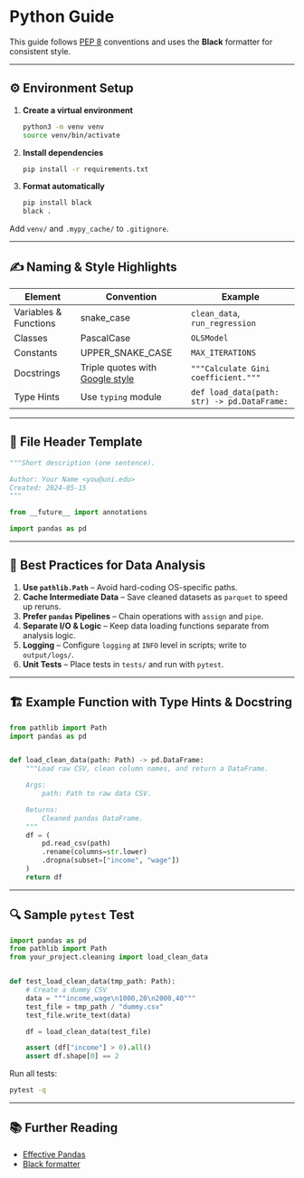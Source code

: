 # Python Guide

This guide follows [PEP 8](https://peps.python.org/pep-0008/) conventions and uses the **Black** formatter for consistent style.

---

## ⚙️ Environment Setup

1. **Create a virtual environment**
   ```bash
   python3 -m venv venv
   source venv/bin/activate
   ```
2. **Install dependencies**
   ```bash
   pip install -r requirements.txt
   ```
3. **Format automatically**
   ```bash
   pip install black
   black .
   ```

Add `venv/` and `.mypy_cache/` to `.gitignore`.

---

## ✍️ Naming & Style Highlights

| Element | Convention | Example |
|---------|------------|---------|
| Variables & Functions | snake_case | `clean_data`, `run_regression` |
| Classes | PascalCase | `OLSModel` |
| Constants | UPPER_SNAKE_CASE | `MAX_ITERATIONS` |
| Docstrings | Triple quotes with [Google style](https://google.github.io/styleguide/pyguide.html#s3.8.3-comments-and-docstrings) | `"""Calculate Gini coefficient."""` |
| Type Hints | Use `typing` module | `def load_data(path: str) -> pd.DataFrame:` |

---

## 📝 File Header Template

```python
"""Short description (one sentence).

Author: Your Name <you@uni.edu>
Created: 2024-05-15
"""

from __future__ import annotations

import pandas as pd
```

---

## 🔑 Best Practices for Data Analysis

1. **Use `pathlib.Path`** – Avoid hard-coding OS-specific paths.
2. **Cache Intermediate Data** – Save cleaned datasets as `parquet` to speed up reruns.
3. **Prefer `pandas` Pipelines** – Chain operations with `assign` and `pipe`.
4. **Separate I/O & Logic** – Keep data loading functions separate from analysis logic.
5. **Logging** – Configure `logging` at `INFO` level in scripts; write to `output/logs/`.
6. **Unit Tests** – Place tests in `tests/` and run with `pytest`.

---

## 🏗️ Example Function with Type Hints & Docstring

```python
from pathlib import Path
import pandas as pd


def load_clean_data(path: Path) -> pd.DataFrame:
    """Load raw CSV, clean column names, and return a DataFrame.

    Args:
        path: Path to raw data CSV.

    Returns:
        Cleaned pandas DataFrame.
    """
    df = (
        pd.read_csv(path)
        .rename(columns=str.lower)
        .dropna(subset=["income", "wage"])
    )
    return df
```

---

## 🔍 Sample `pytest` Test

```python
import pandas as pd
from pathlib import Path
from your_project.cleaning import load_clean_data


def test_load_clean_data(tmp_path: Path):
    # Create a dummy CSV
    data = """income,wage\n1000,20\n2000,40"""
    test_file = tmp_path / "dummy.csv"
    test_file.write_text(data)

    df = load_clean_data(test_file)

    assert (df["income"] > 0).all()
    assert df.shape[0] == 2
```

Run all tests:
```bash
pytest -q
```

---

## 📚 Further Reading

- [Effective Pandas](https://github.com/TomAugspurger/effective-pandas)
- [Black formatter](https://black.readthedocs.io/en/stable/)